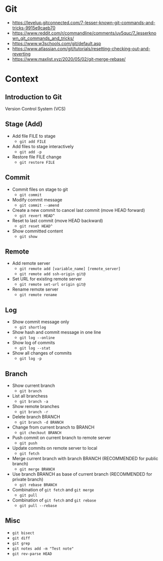 # Git
- https://levelup.gitconnected.com/7-lesser-known-git-commands-and-tricks-9915e9caeb70
- https://www.reddit.com/r/commandline/comments/uy5quc/7_lesserknown_git_commands_and_tricks/
- https://www.w3schools.com/git/default.asp
- https://www.atlassian.com/git/tutorials/resetting-checking-out-and-reverting
- https://www.maxlist.xyz/2020/05/02/git-merge-rebase/

# Context

## Introduction to Git
Version Control System (VCS)

## Stage (Add)
- Add file FILE to stage
    - `git add FILE`
- Add files to stage interactively
    - `git add -p`
- Restore file FILE change
    - `git restore FILE`

## Commit
- Commit files on stage to git
    - `git commit`
- Modify commit message
    - `git commit --amend`
- Create a new commit to cancel last commit (move HEAD forward)
    - `git revert HEAD^`
- Reset to last commit (move HEAD backward)
    - `git reset HEAD^`
- Show committed content
    - `git show`

## Remote
- Add remote server
    - `git remote add [variable_name] [remote_server]`
    - `git remote add ssh-origin git@`
- Set URL for existing remote server
    - `git remote set-url origin git@`
- Rename remote server
    - `git remote rename`

## Log
- Show commit message only
    - `git shortlog`
- Show hash and commit message in one line
    - `git log --online`
- Show log of commits
    - `git log --stat`
- Show all changes of commits
    - `git log -p`

## Branch
- Show current branch
    - `git branch`
- List all branchess
    - `git branch -a`
- Show remote branches
    - `git branch -r`
- Delete branch BRANCH
    - `git branch -d BRANCH`
- Change from current branch to BRANCH
    - `git checkout BRANCH`
- Push commit on current branch to remote server
    - `git push`
- Update commits on remote server to local
    - `git fetch`
- Merge current branch with branch BRANCH (RECOMMENDED for public branch)
    - `git merge BRANCH`
- Use branch BRANCH as base of current branch (RECOMMENDED for private branch)
    - `git rebase BRANCH`
- Combination of `git fetch` and `git merge`
    - `git pull`
- Combination of `git fetch` and `git rebase`
    - `git pull --rebase`

## Misc
- `git bisect`
- `git diff`
- `git grep`
- `git notes add -m "Test note"`
- `git rev-parse HEAD`
